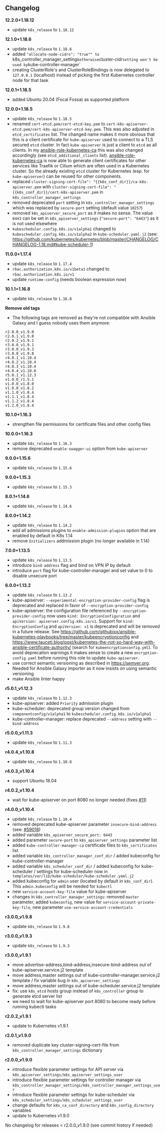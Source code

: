 Changelog
---------

**12.2.0+1.18.12**

- update `k8s_release` to `1.18.12`

**12.1.0+1.18.6**

- update `k8s_release` to `1.18.6`
- added `"allocate-node-cidrs": "true"" to `k8s_controller_manager_settings` otherwise `cluster-cidr` setting won't be used by `kube-controller-manager`
- creating ClusterRole's and ClusterRoleBindings is now delegated to `127.0.0.1` (localhost) instead of picking the first Kubernetes controller node for that task

**12.0.1+1.18.5**

- added Ubuntu 20.04 (Focal Fossa) as supported platform

**12.0.0+1.18.5**

- update `k8s_release` to `1.18.5`
- renamed `cert-etcd.pem/cert-etcd-key.pem` to `cert-k8s-apiserver-etcd.pem/cert-k8s-apiserver-etcd-key.pem`. This was also adjusted in `etcd_certificates` list. The changed name makes it more obvious that this is a client certificate for `kube-apiserver` used to connect to a TLS secured `etcd` cluster. In fact `kube-apiserver` is just a client to `etcd` as all clients. In my [ansible-role-kubernetes-ca](https://github.com/githubixx/ansible-role-kubernetes-ca) this was also changed accordingly (see `etcd_additional_clients` list). [ansible-role-kubernetes-ca](https://github.com/githubixx/ansible-role-kubernetes-ca) is now able to generate client certificates for other services like Traefik or Cilium which are often used in a Kubernetes cluster. So the already existing `etcd` cluster for Kubernetes (esp. for `kube-apiserver`) can be reused for other components.
- replaced `cluster-signing-cert-file": "{{k8s_conf_dir}}/ca-k8s-apiserver.pem` with `cluster-signing-cert-file": "{{k8s_conf_dir}}/cert-k8s-apiserver.pem` in `k8s_controller_manager_settings`
- removed deprecated `port` setting in `k8s_controller_manager_settings` which was replaced by `secure-port` setting (default value `10257`)
- removed `k8s_apiserver_secure_port` as it makes no sense. The value `6443` can be set in `k8s_apiserver_settings` (`"secure-port": "6443"`) as it is not used elsewhere
- `kubescheduler.config.k8s.io/v1alpha1` changed to `kubescheduler.config.k8s.io/v1alpha2` in `kube-scheduler.yaml.j2` (see: https://github.com/kubernetes/kubernetes/blob/master/CHANGELOG/CHANGELOG-1.18.md#kube-scheduler-1)

**11.0.0+1.17.4**

- update `k8s_release` to `1.17.4`
- `rbac.authorization.k8s.io/v1beta1` changed to `rbac.authorization.k8s.io/v1`
- update `runtime-config` (needs boolean expression now)

**10.1.1+1.16.8**

- update `k8s_release` to `1.16.8`

**Remove old tags**

- The following tags are removed as they're not compatible with Ansible Galaxy and I guess nobody uses them anymore:

```
r2.0.0_v1.9.0
r2.0.1_v1.9.0
r2.0.2_v1.9.1
r3.0.0_v1.9.1
r3.0.0_v1.9.3
r3.0.0_v1.9.8
r4.0.1_v1.10.4
r4.0.2_v1.10.4
r4.0.3_v1.10.4
r4.0.4_v1.10.8
r5.0.1_v1.12.3
v1.0.0_r1.5.1
v1.0.0_v1.8.0
v1.0.0_v1.8.2
v1.1.0_v1.8.4
v1.1.1_v1.8.4
v1.1.2_v1.8.4
v1.2.0_v1.8.4
```

**10.1.0+1.16.3**

- strengthen file permissions for certificate files and other config files

**10.0.0+1.16.3**

- update `k8s_release` to `1.16.3`
- remove deprecated `enable-swagger-ui` option from `kube-apiserver`

**9.0.0+1.15.6**

- update `k8s_release` to `1.15.6`

**9.0.0+1.15.3**

- update `k8s_release` to `1.15.3`

**8.0.1+1.14.6**

- update `k8s_release` to `1.14.6`

**8.0.0+1.14.2**

- update `k8s_release` to `1.14.2`
- add all admissions plugins to `enable-admission-plugins` option that are enabled by default in K8s 1.14
- remove `Initializers` addmission plugin (no longer available in 1.14)

**7.0.0+1.13.5**

- update `k8s_release` to `1.13.5`
- introduce `bind-address` flag and bind on VPN IP by default
- introduce `port` flag for kube-controller-manager and set value to 0 to disable unsecure port

**6.0.0+1.13.2**

- update `k8s_release` to `1.13.2`
- kube-apiserver: `--experimental-encryption-provider-config` flag is deprecated and replaced in favor of `--encryption-provider-config`
- kube-apiserver: the configuration file referenced by `--encryption-provider-config` now uses `kind: EncryptionConfiguration` and `apiVersion: apiserver.config.k8s.io/v1`. Support for `kind: EncryptionConfig` and `apiVersion: v1` is deprecated and will be removed in a future release. See https://github.com/githubixx/ansible-kubernetes-playbooks/tree/master/kubeencryptionconfig and https://www.tauceti.blog/post/kubernetes-the-not-so-hard-way-with-ansible-certificate-authority/ (search for `kubeencryptionconfig.yml`). To avoid deprecation warnings it makes sense to create a new `encryption-config.yaml` before running this role to update `kube-apiserver`.
- use correct semantic versioning as described in https://semver.org. Needed for Ansible Galaxy importer as it now insists on using semantic versioning.
- make Ansible linter happy

**r5.0.1_v1.12.3**

- update `k8s_release` to `1.12.3`
- kube-apiserver: added `Priority` admission plugin
- kube-scheduler: deprecated group version changed from `componentconfig/v1alpha1` to `kubescheduler.config.k8s.io/v1alpha1`
- kube-controller-manager: replace deprecated `--address` setting with `--bind-address`

**r5.0.0_v1.11.3**

- update `k8s_release` to `1.11.3`

**r4.0.4_v1.10.8**

- update `k8s_release` to `1.10.8`

**r4.0.3_v1.10.4**

- support Ubuntu 18.04

**r4.0.2_v1.10.4**

- wait for kube-apiserver on port 8080 no longer needed (fixes [#11](https://github.com/githubixx/ansible-role-kubernetes-controller/issues/11))

**r4.0.0_v1.10.4**

- update `k8s_release` to `1.10.4`
- removed deprecated kube-apiserver parameter `insecure-bind-address` (see: [#59018](https://github.com/kubernetes/kubernetes/pull/59018))
- added variable `k8s_apiserver_secure_port: 6443`
- added parameter `secure-port` to `k8s_apiserver_settings` parameter list
- added `kube-controller-manager-ca` certificate files to `k8s_certificates` list
- added variable `k8s_controller_manager_conf_dir` / added kubeconfig for kube-controller-manager
- added variable `k8s_scheduler_conf_dir` / added kubeconfig for kube-scheduler / settings for kube-scheduler now in ` templates/var/lib/kube-scheduler/kube-scheduler.yaml.j2`
- added kubeconfig for `admin` user (located by default in `k8s_conf_dir`). This `admin.kubeconfig` will be needed for `kubectl`
- new `service-account-key-file` value for kube-apiserver
- changes in `k8s_controller_manager_settings`: removed `master` parameter, added `kubeconfig`, new value for `service-account-private-key-file`, new parameter `use-service-account-credentials`

**r3.0.0_v1.9.8**

- update `k8s_release` to `1.9.8`

**r3.0.0_v1.9.3**

- update `k8s_release` to `1.9.3`

**r3.0.0_v1.9.1**

- move advertise-address,bind-address,insecure-bind-address out of kube-apiserver.service.j2 template
- move address,master settings out of kube-controller-manager.service.j2 template / fix variable bug in `k8s_apiserver_settings`
- move address,master settings out of kube-scheduler.service.j2 template
- fix: use `k8s_etcd` hosts group instead of `k8s_controller` group to generate etcd server list
- we need to wait for kube-apiserver port 8080 to become ready before running kubectl tasks

**r2.0.2_v1.9.1**

- update to Kubernetes v1.9.1

**r2.0.1_v1.9.0**

- removed duplicate key cluster-signing-cert-file from `k8s_controller_manager_settings` dictionary

**r2.0.0_v1.9.0**

- introduce flexible parameter settings for API server via `k8s_apiserver_settings/k8s_apiserver_settings_user`
- introduce flexible parameter settings for controller manager via `k8s_controller_manager_settings/k8s_controller_manager_settings_user`
- introduce flexible parameter settings for kube-scheduler via `k8s_scheduler_settings/k8s_scheduler_settings_user`
- change defaults for `k8s_ca_conf_directory` and `k8s_config_directory` variables
- update to Kubernetes v1.9.0


No changelog for releases < r2.0.0_v1.9.0 (see commit history if needed)
